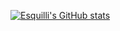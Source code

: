 [![Esquilli's GitHub stats](https://github-readme-stats.vercel.app/api?username=esquilli&show_icons=true&theme=dark)](https://github.com/anuraghazra/github-readme-stats)
